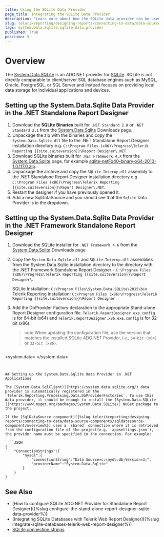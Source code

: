 ```yaml
---
title: Using the SQLite Data Provider
page_title: Integrating the SQLite Data Provider
description: "Learn more about how the SQLite data provider can be used by the SqlDataSource component to connect to local data storages in Telerik Reporting."
slug: telerikreporting/designing-reports/connecting-to-data/data-source-components/sqldatasource-component/using-data-providers/using-sqlite-data-provider
tags: System.Data.Sqlite,sqlite,data,provider
published: True
position: 5
---
```


# Overview

The [System.Data.SQLite](https://system.data.sqlite.org/) is an ADO.NET provider for [SQLite](https://www.sqlite.org/). SQLite is not directly comparable to client/server SQL database engines such as MySQL, Oracle, PostgreSQL, or SQL Server and instead focuses on providing local data storage for individual applications and devices.

## Setting up the System.Data.Sqlite Data Provider in the .NET Standalone Report Designer

1. Download the **SQLite Binaries** built for `.NET Standard 2.0` or `.NET Standard 2.1` from the [System.Data.Sqlite](http://system.data.sqlite.org/index.html/doc/trunk/www/downloads.wiki) Downloads page.
1. Unpackage the zip with the binaries and copy the `System.Data.Sqlite.dll` file to the .NET Standalone Report Designer installation directory e.g. `C:\Program Files (x86)\Progress\Telerik Reporting {{site.suiteversion}}\Report Designer\.NET`.
1. Download SQLite binaries built for `.NET Framework.4.X` from the [System.Data.Sqlite](http://system.data.sqlite.org/index.html/doc/trunk/www/downloads.wiki) page, for example [sqlite-netFx40-binary-x64-2010-1.0.117.0.zip](https://system.data.sqlite.org/downloads/1.0.117.0/sqlite-netFx40-binary-x64-2010-1.0.117.0.zip).
1. Unpackage the archive and copy the `SQLite.Interop.dll` assembly to the .NET Standalone Report Designer installation directory e.g. `C:\Program Files (x86)\Progress\Telerik Reporting {{site.suiteversion}}\Report Designer\.NET`.
1. Restart the designer if you have previously opened it.
1. Add a new SqlDataSource and you should see that the `Sqlite` Data Provider is in the dropdown.

## Setting up the System.Data.Sqlite Data Provider in the .NET Framework Standalone Report Designer

1. Download the SQLite installer for `.NET Framework 4.6` from the [System.Data.Sqlite](http://system.data.sqlite.org/index.html/doc/trunk/www/downloads.wiki) Downloads page.
1. Copy the `System.Data.Sqlite.dll` and `SQLite.Interop.dll` assemblies from the System.Data.Sqlite installation directory to the directory with the .NET Framework Standalone Report Designer - `C:\Program Files (x86)\Progress\Telerik Reporting {{site.suiteversion}}\Report Designer\`.

	 SQLite Installation: `C:\Program Files\System.Data.SQLite\2015\bin`
	 Telerik Reporting Installation: `C:\Program Files (x86)\Progress\Telerik Reporting {{site.suiteversion}}\Report Designer`

1. Add the DbProvider Factory declaration to the appropriate Stand-alone Report Designer configuration file. `Telerik.ReportDesigner.exe.config` is for 64-bit (x64) and `Telerik.ReportDesigner.x86.exe.config` is for 32-bit (x86).

	>note When updating the configuration file, use the version that matches the installed SQLite ADO.NET Provider, i.e., `64-bit (x64)` or `32-bit (x86)`.
	
	````XML
<system.data>
		<DbProviderFactories>
				<remove invariant="System.Data.SQLite" />
				<add name="SQLite Data Provider" invariant="System.Data.SQLite" description=".NET Framework Data Provider for SQLite"
							type="System.Data.SQLite.SQLiteFactory, System.Data.SQLite, Version=1.0.117.0, Culture=neutral, PublicKeyToken=db937bc2d44ff139" />
		</DbProviderFactories>
</system.data>
````


## Setting up the System.Data.Sqlite Data Provider in .NET Applications

The [System.Data.SqlClient)](https://system.data.sqlite.org/) data provider is automatically registered in the `Telerik.Reporting.Processing.Data.DbProviderFactories`. To use this data provider, it should be enough to install the [System.Data.SQLite ](https://www.nuget.org/packages/System.Data.SQLite/) NuGet package to the project.

If the [SqlDataSource component]({%slug telerikreporting/designing-reports/connecting-to-data/data-source-components/sqldatasource-component/overview%}) uses a `shared` connection where it is retrieved from the configuration file of the project(e.g. `appsettings.json`), the provider name must be specified in the connection. For example:

````JSON
{
	"ConnectionStrings":{
		"mysql":{
			"connectionString":"Data Source=c:\mydb.db;Version=3;",
			"providerName":"System.Data.Sqlite"
		}
	}
}
````


## See Also

* [How to configure SQLite ADO.NET Provider for Standalone Report Designer]({%slug configure-the-stand-alone-report-designer-sqlite-data-provider%})
* [Integrating SQLite Databases with Telerik Web Report Designer]({%slug integrate-sqlite-databases-telerik-web-report-designer%})
* [SQLite connection strings](https://www.connectionstrings.com/sqlite/)